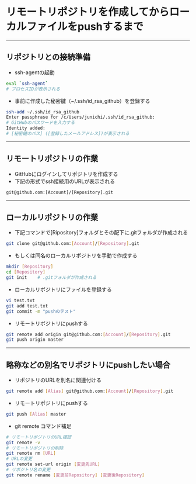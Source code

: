 # リモートリポジトリを作成してからローカルファイルをpushするまで  

***

## リポジトリとの接続準備  

* ssh-agentの起動

```bash
eval `ssh-agent`
# プロセスIDが表示される
```

* 事前に作成した秘密鍵（~/.ssh/id_rsa_github）を登録する

```bash
ssh-add ~/.ssh/id_rsa_github
Enter passphrase for /c/Users/junichi/.ssh/id_rsa_github:
# GitHubのパスワードを入力する
Identity added:
# [秘密鍵のパス] ([登録したメールアドレス])が表示される
```

***

## リモートリポジトリの作業  

* GitHubにログインしてリポジトリを作成する
* 下記の形式でssh接続用のURLが表示される

```txt
git@github.com:[Account]/[Repository].git
```

***

## ローカルリポジトリの作業  

* 下記コマンドで[Ripository]フォルダとその配下に.gitフォルダが作成される

```bash
git clone git@github.com:[Account]/[Repository].git
```

* もしくは同名のローカルリポジトリを手動で作成する

```bash
mkdir [Repository]
cd [Repository]
git init    # .gitフォルダが作成される
```

* ローカルリポジトリにファイルを登録する

```bash
vi test.txt
git add test.txt
git commit -m "pushのテスト"
```

* リモートリポジトリにpushする

```bash
git remote add origin git@github.com:[Account]/[Repository].git
git push origin master
```

***

## 略称などの別名でリポジトリにpushしたい場合  

* リポジトリのURLを別名に関連付ける

```bash
git remote add [Alias] git@github.com:[Account]/[Repository].git
```

* リモートリポジトリにpushする

```bash
git push [Alias] master
```

* git remote コマンド補足

```bash
# リモートリポジトリのURL確認
git remote -v
# リモートリポジトリの削除
git remote rm [URL]
# URLの変更
git remote set-url origin [変更先URL]
# リポジトリ名の変更
git remote rename [変更前Repository] [変更後Repository]
```
